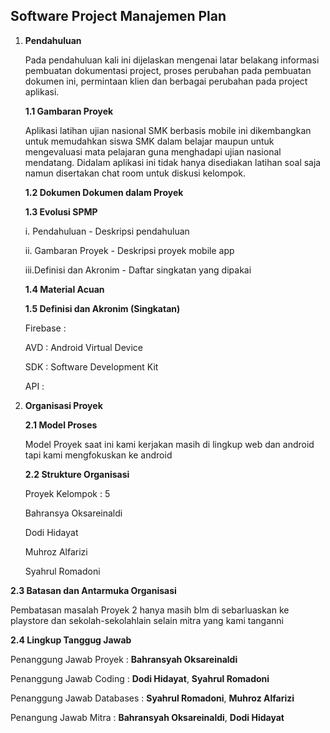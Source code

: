 ## **Software Project Manajemen Plan**

1. **Pendahuluan**

   Pada pendahuluan kali ini dijelaskan mengenai latar belakang informasi  pembuatan dokumentasi project, proses perubahan pada pembuatan dokumen ini, permintaan klien dan berbagai perubahan pada project aplikasi.

   **1.1 Gambaran Proyek**

   Aplikasi latihan ujian nasional SMK berbasis mobile ini dikembangkan untuk memudahkan siswa SMK dalam belajar maupun untuk mengevaluasi mata pelajaran guna menghadapi ujian nasional mendatang. Didalam aplikasi ini tidak hanya disediakan latihan soal saja namun disertakan chat room untuk diskusi kelompok.

   **1.2 Dokumen Dokumen dalam Proyek**

   **1.3 Evolusi SPMP**

   i.     Pendahuluan - Deskripsi pendahuluan

   ii.    Gambaran Proyek - Deskripsi proyek mobile app

   iii.Definisi dan Akronim - Daftar singkatan yang dipakai

   **1.4 Material Acuan**

   **1.5 Definisi dan Akronim \(Singkatan\)**

   Firebase :

   AVD : Android Virtual Device

   SDK : Software Development Kit

   API :

2. **Organisasi Proyek**

   **2.1 Model Proses**

   Model Proyek saat ini kami kerjakan masih di lingkup web dan android tapi kami mengfokuskan ke android

   **2.2 Strukture Organisasi**

   Proyek Kelompok : 5

   Bahransya Oksareinaldi

   Dodi Hidayat

   Muhroz Alfarizi

   Syahrul Romadoni


**2.3 Batasan dan Antarmuka Organisasi**

   Pembatasan masalah Proyek 2 hanya masih blm di sebarluaskan ke playstore dan sekolah-sekolahlain selain mitra yang kami tanganni 

**2.4 Lingkup Tanggug Jawab**
	
   Penanggung Jawab Proyek : **Bahransyah Oksareinaldi**

   Penanggung Jawab Coding : **Dodi Hidayat**, **Syahrul Romadoni**

   Penanggung Jawab Databases : **Syahrul Romadoni**, **Muhroz Alfarizi**
	
   Penangung Jawab Mitra : **Bahransyah Oksareinaldi**, **Dodi Hidayat**